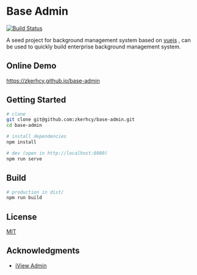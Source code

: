 # Base Admin

[![Build Status](https://travis-ci.org/zkerhcy/base-admin.svg?branch=master)](https://travis-ci.org/zkerhcy/base-admin)

A seed project for background management system based on [vuejs](https://github.com/vuejs) , can be used to quickly build enterprise background management system.

## Online Demo

<a href="https://zkerhcy.github.io/base-admin" target="_blank">https://zkerhcy.github.io/base-admin</a>

## Getting Started

```sh
# clone
git clone git@github.com:zkerhcy/base-admin.git
cd base-admin

# install dependencies
npm install

# dev (open in http://localhost:8080)
npm run serve
```

## Build

```sh
# production in dist/
npm run build
```

## License

[MIT](http://opensource.org/licenses/MIT)

## Acknowledgments

* [iView Admin](https://github.com/iview/iview-admin)
